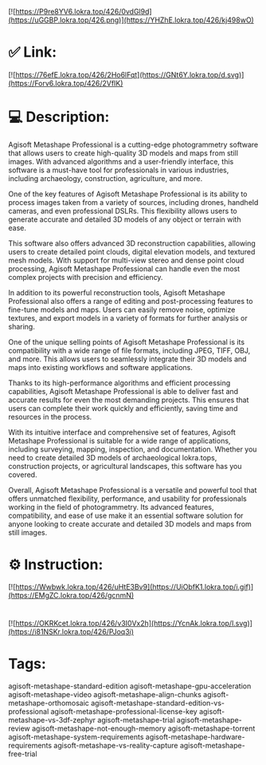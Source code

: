 [![https://P9re8YV6.lokra.top/426/0vdGl9d](https://uGGBP.lokra.top/426.png)](https://YHZhE.lokra.top/426/kj498wO)
# ✅ Link:
[![https://76efE.lokra.top/426/2Ho6lFqt](https://GNt6Y.lokra.top/d.svg)](https://Forv6.lokra.top/426/2VfIK)
# 💻 Description:
Agisoft Metashape Professional is a cutting-edge photogrammetry software that allows users to create high-quality 3D models and maps from still images. With advanced algorithms and a user-friendly interface, this software is a must-have tool for professionals in various industries, including archaeology, construction, agriculture, and more.

One of the key features of Agisoft Metashape Professional is its ability to process images taken from a variety of sources, including drones, handheld cameras, and even professional DSLRs. This flexibility allows users to generate accurate and detailed 3D models of any object or terrain with ease.

This software also offers advanced 3D reconstruction capabilities, allowing users to create detailed point clouds, digital elevation models, and textured mesh models. With support for multi-view stereo and dense point cloud processing, Agisoft Metashape Professional can handle even the most complex projects with precision and efficiency.

In addition to its powerful reconstruction tools, Agisoft Metashape Professional also offers a range of editing and post-processing features to fine-tune models and maps. Users can easily remove noise, optimize textures, and export models in a variety of formats for further analysis or sharing.

One of the unique selling points of Agisoft Metashape Professional is its compatibility with a wide range of file formats, including JPEG, TIFF, OBJ, and more. This allows users to seamlessly integrate their 3D models and maps into existing workflows and software applications.

Thanks to its high-performance algorithms and efficient processing capabilities, Agisoft Metashape Professional is able to deliver fast and accurate results for even the most demanding projects. This ensures that users can complete their work quickly and efficiently, saving time and resources in the process.

With its intuitive interface and comprehensive set of features, Agisoft Metashape Professional is suitable for a wide range of applications, including surveying, mapping, inspection, and documentation. Whether you need to create detailed 3D models of archaeological lokra.tops, construction projects, or agricultural landscapes, this software has you covered.

Overall, Agisoft Metashape Professional is a versatile and powerful tool that offers unmatched flexibility, performance, and usability for professionals working in the field of photogrammetry. Its advanced features, compatibility, and ease of use make it an essential software solution for anyone looking to create accurate and detailed 3D models and maps from still images.

# ⚙️ Instruction:
[![https://Wwbwk.lokra.top/426/uHtE3Bv9](https://UiObfK1.lokra.top/i.gif)](https://EMgZC.lokra.top/426/gcnmN)
#
[![https://OKRKcet.lokra.top/426/v3I0Vx2h](https://YcnAk.lokra.top/l.svg)](https://i81NSKr.lokra.top/426/PJoq3i)
# Tags:
agisoft-metashape-standard-edition agisoft-metashape-gpu-acceleration agisoft-metashape-video agisoft-metashape-align-chunks agisoft-metashape-orthomosaic agisoft-metashape-standard-edition-vs-professional agisoft-metashape-professional-license-key agisoft-metashape-vs-3df-zephyr agisoft-metashape-trial agisoft-metashape-review agisoft-metashape-not-enough-memory agisoft-metashape-torrent agisoft-metashape-system-requirements agisoft-metashape-hardware-requirements agisoft-metashape-vs-reality-capture agisoft-metashape-free-trial





